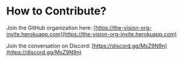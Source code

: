 # How to Contribute?

Join the GitHub organization here: [https://the-vision-org-invite.herokuapp.com](https://the-vision-org-invite.herokuapp.com)

Join the conversation on Discord: [https://discord.gg/MsZ9N9n](https://discord.gg/MsZ9N9n)
